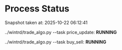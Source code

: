 # Process Status

Snapshot taken at: 2025-10-22 06:12:41

../wintrd/trade_algo.py --task price_update: **RUNNING**

../wintrd/trade_algo.py --task buy_sell: **RUNNING**

